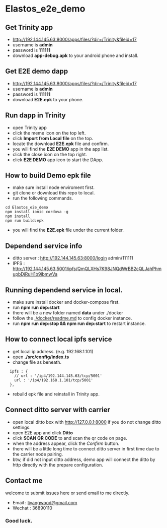# Elastos_e2e_demo

## Get Trinity app
* http://192.144.145.63:8000/apps/files/?dir=/Trinity&fileid=17
* username is **admin**
* password is **111111**
* download **app-debug.apk** to your android phone and install.

## Get E2E demo dapp
* http://192.144.145.63:8000/apps/files/?dir=/Trinity&fileid=17
* username is **admin**
* password is **111111**
* download **E2E.epk** to your phone.

## Run dapp in Trinity
* open Trinity app
* click the meme icon on the top left.
* click **Import from Local file** on the top.
* locate the download **E2E.epk** file and confirm.
* you will find the **E2E DEMO** app in the app list.
* click the close icon on the top right.
* click **E2E DEMO** app icon to start the DApp.

## How to build Demo epk file
* make sure install node enviroment first.
* git clone or download this repo to local.
* run the following commands.
```
cd Elastos_e2e_demo
npm install ionic cordova -g
npm install
npm run build:epk
```
* you will find the **E2E.epk** file under the current folder.

## Dependend service info
* ditto server : http://192.144.145.63:8000/login admin/111111
* IPFS : http://192.144.145.63:5001/ipfs/QmQLXHs7K98JNQdWrBB2cQLJahPhmupbDjRuH1b9ibmwVa

## Running dependend service in local.
* make sure install docker and docker-compose first.
* run **npm run dep:start**
* there will be a new folder named **data** under ./docker
* follow the [./docker/readme.md](./docker/readme.md) to config docker instance.
* run **npm run dep:stop && npm run dep:start** to restart instance.

## How to connect local ipfs service
* get local ip address. (e.g. 192.168.1.101)
* open **./src/config/index.ts**
* change file as beneath.
```
  ipfs : {
    // url : '/ip4/192.144.145.63/tcp/5001'
    url : '/ip4/192.168.1.101/tcp/5001'
  },
```
* rebuild epk file and reinstall in Trinity app.

## Connect ditto server with carrier
* open local ditto box with http://127.0.0.1:8000 if you do not change ditto settings.
* open E2E app and click **Ditto**
* click **SCAN QR CODE** to and scan the qr code on page.
* when the address appear, click the *Confirm* button.
* there will be a little long time to connect ditto server in first time due to the carrier node pairing.
* btw, if did not input ditto address, demo app will connect the ditto by http directly with the prepare configuration.

## Contact me
welcome to submit issues here or send email to me directly.
* Email : liyangwood@gmail.com
* Wechat : 36890110

### Good luck.









